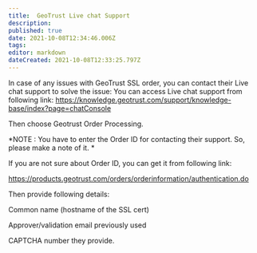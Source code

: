 ```yaml
---
title:  GeoTrust Live chat Support 
description: 
published: true
date: 2021-10-08T12:34:46.006Z
tags: 
editor: markdown
dateCreated: 2021-10-08T12:33:25.797Z
---
```


In case of any issues with GeoTrust SSL order, you can contact their Live chat support to solve the issue: You can access Live chat support from following link:
https://knowledge.geotrust.com/support/knowledge-base/index?page=chatConsole

Then choose Geotrust Order Processing. 

*NOTE : You have to enter the Order ID for contacting their support. So, please make a note of it. *


If you are not sure about Order ID, you can get it from following link: 

https://products.geotrust.com/orders/orderinformation/authentication.do

Then provide following details:

Common name (hostname of the SSL cert)

Approver/validation email previously used

CAPTCHA number they provide.